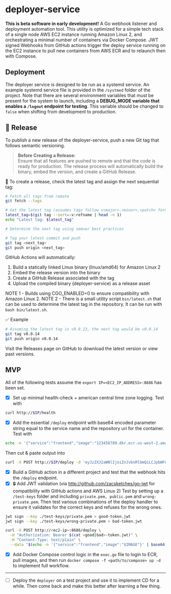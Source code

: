 # deployer-service
__This is beta software in early development!__
A Go webhook listener and deployment automation tool. This utility is optimized for a simple tech stack of a single node AWS EC2 instance running Amazon Linux 2, and orchestrating a minimal number of containers via Docker Compose.  JWT signed Webhooks from GitHub actions trigger the deploy service running on the EC2 instance to pull new containers from AWS ECR and to relaunch then with Compose.

## Deployment
The deployer service is designed to be run as a systemd service. An example systemd service file is provided in the `/systmed` folder of the project. Note that there are several environment variables that must be present for the system to launch, including a __DEBUG_MODE variable that enables a `/logout` endpoint for testing__. This variable should be changed to `false` when shifting from development to production.

## 🚀 Release
To publish a new release of the deployer-service, push a new Git tag that follows semantic versioning.

> **Before Creating a Release:**  
> Ensure that all features are pushed to remote and that the code is ready for production. The release process will automatically build the binary, embed the version, and create a GitHub Release.

🔧 To create a release, check the latest tag and assign the next sequential tag:
```bash
# Fetch all tags from remote
git fetch --tags

# Get the latest tag (assumes tags follow v<major>.<minor>.<patch> format)
latest_tag=$(git tag --sort=-v:refname | head -n 1)
echo "Latest tag: $latest_tag"

# Determine the next tag using semver best practices

# Tag your latest commit and push
git tag <next_tag>
git push origin <next_tag>
```

GitHub Actions will automatically:
1. Build a statically linked Linux binary (linux/amd64) for Amazon Linux 2
2. Embed the release version into the binary
3. Create a GitHub Release associated with the tag
4. Upload the compiled binary (deployer-service) as a release asset
    
NOTE 1 - Builds using CGO_ENABLED=0 to ensure compatibility with Amazon Linux 2.
NOTE 2 - There is a small utility script `bin/latest.sh` that can be used to determine the latest tag in the repository. It can be run with `bash bin/latest.sh`.

✅ Example
```bash
# Assuming the latest tag is v0.0.13, the next tag would be v0.0.14
git tag v0.0.14
git push origin v0.0.14
```

Visit the Releases page on GitHub to download the latest version or view past versions.

## MVP
All of the following tests assume the `export IP=<EC2_IP_ADDRESS>:8686` has been set.
- [x] Set up minimal health-check + american central time zone logging. Test with
```bash
curl http://$IP/health
```
- [x] Add the essential `/deploy` endpoint with base64 encoded parameter string equal to the service name and the repository uri for the container. Test with 
```bash
echo -n '{"service":"frontend","image":"123456789.dkr.ecr.us-west-2.amazonaws.com/frontend:latest"}' | base64
```
Then cut & paste output into
```bash
curl -X POST http://$IP/deploy -d 'eyJzZXJ2aWNlIjoiZnJvbnRlbmQiLCJpbWFnZSI6IjEyMzQ1Njc4OS5ka3IuZWNyLnVzLXdlc3QtMi5hbWF6b25hd3MuY29tL2Zyb250ZW5kOmxhdGVzdCJ9'
```
- [x] Build a GitHub action in a different project and test that the webhook hits the `/deploy` endpoint.
- [x] 🔒 Add JWT validation (via http://github.com/zacsketches/go-jwt for compatibility with GitHub actions and AWS Linux 2) Test by setting up a `/test-keys` folder and including `private.pem, public.pem` and `wrong-private.pem`. Then test various combinations of the deploy handler to ensure it validates for the correct keys and refuses for the wrong ones.
```bash
jwt sign --key ./test-keys/private.pem > good-token.jwt
jwt sign --key ./test-keys/wrong-private.pem > bad-token.jwt

curl -X POST http://<ec2-ip>:8686/deploy \
  -H "Authorization: Bearer $(cat <good|bad>-token.jwt)" \
  -H "Content-Type: text/plain" \
  --data "$(echo -n '{"service":"frontend","image":"$IMAGE"}' | base64)"

```
- [x] Add Docker Compose control logic in the `exec.go` file to login to ECR, pull images, and then run `docker compose -f <path/to/compose> up -d` to implement full workflow.

--------------

- [ ] Deploy the `deployer` on a test project and use it to implement CD for a while.  Then come back and make this better after learning a few thing.